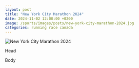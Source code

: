 ```yaml
---
layout: post
title: "New York City Marathon 2024"
date: 2024-11-02 12:00:00 +0200
image: /sports/images/posts/new-york-city-marathon-2024.jpg
categories: running race canada
---
```


![New York City Marathon 2024](/sports/images/posts/new-york-city-marathon-2024.jpg)

Head

<!-- more -->

Body